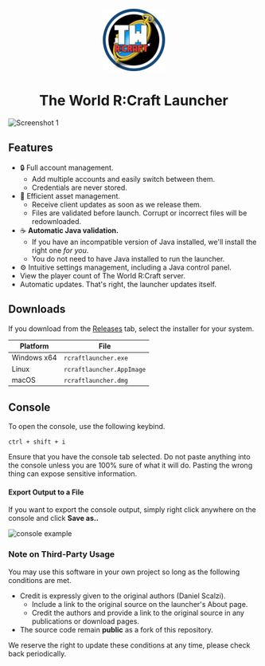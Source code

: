 <p align="center"><img src="./app/assets/images/SealCircle.png" height="125px" alt="aventium softworks"></p>

<h1 align="center">The World R:Craft Launcher</h1>

![Screenshot 1](https://i.imgur.com/dSURbet.png)

## Features

* 🔒 Full account management.
  * Add multiple accounts and easily switch between them.
  * Credentials are never stored.
* 📂 Efficient asset management.
  * Receive client updates as soon as we release them.
  * Files are validated before launch. Corrupt or incorrect files will be redownloaded.
* ☕ **Automatic Java validation.**
  * If you have an incompatible version of Java installed, we'll install the right one *for you*.
  * You do not need to have Java installed to run the launcher.
* ⚙️ Intuitive settings management, including a Java control panel.
* View the player count of The World R:Craft server.
* Automatic updates. That's right, the launcher updates itself.

## Downloads

If you download from the [Releases](https://github.com/AzureZhen/ElectronLauncher/releases) tab, select the installer for your system.

| Platform | File |
| -------- | ---- |
| Windows x64 | `rcraftlauncher.exe` |
| Linux | `rcraftlauncher.AppImage` |
| macOS | `rcraftlauncher.dmg` |

## Console

To open the console, use the following keybind.

```console
ctrl + shift + i
```

Ensure that you have the console tab selected. Do not paste anything into the console unless you are 100% sure of what it will do. Pasting the wrong thing can expose sensitive information.

#### Export Output to a File

If you want to export the console output, simply right click anywhere on the console and click **Save as..**

![console example](https://i.imgur.com/HazXrgT.png)

### Note on Third-Party Usage

You may use this software in your own project so long as the following conditions are met.

* Credit is expressly given to the original authors (Daniel Scalzi).
  * Include a link to the original source on the launcher's About page.
  * Credit the authors and provide a link to the original source in any publications or download pages.
* The source code remain **public** as a fork of this repository.

We reserve the right to update these conditions at any time, please check back periodically.